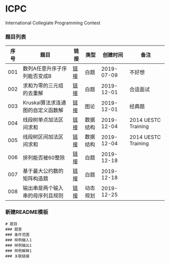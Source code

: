 
# ICPC

International Collegiate Programming Contest

### 题目列表

|序号|题目|链接|类型|创建时间|备注|
|--|--|--|--|--|--|
|001|数列A任意升序子序列能否变成B|[链接](白题/codeforces_contest1187_problemD_任意升序排序数列A的子串能否变成B)|白题|2019-07-09|不好想|
|002|求和为零的三元组的去重解|[链接](白题/leetcode_problem15_求和为零的三元组的去重解)|白题|2019-12-01|合适面试|
|003|Kruskal算法求连通图的自定义函数解|[链接](图论/uva_1395_Kruskal算法求连通图的自定义函数解)|图论|2019-12-01|经典题|
|004|线段树单点加法区间求和|[链接](数据结构/uestc_problem_838_线段树单点加法区间求和)|数据结构|2019-12-04|2014 UESTC Training|
|005|线段树区间加法区间求和|[链接](数据结构/uestc_problem_838_线段树区间加法区间求和)|数据结构|2019-12-04|2014 UESTC Training|
|006|排列能否被60整除|[链接](白题/codeforces_contest1266_problemA_排列能否被60整除)|白题|2019-12-18||
|007|基于最大公约数的矩阵构造题|[链接](白题/codeforces_contest1266_problemC_基于最大公约数的矩阵构造题)|白题|2019-12-18||
|008|输出串是两个输入串的母序列且规则|[链接](动态规划/codeforces_contest1272_problemF_输出串是两个输入串的母序列且规则)|动态规划|2019-12-25||

### 新建README模板
```
# 题目
### 题意
### 条件范围
### 样例输入1
### 样例输出1
### 样例解释1
### 关联链接
```
